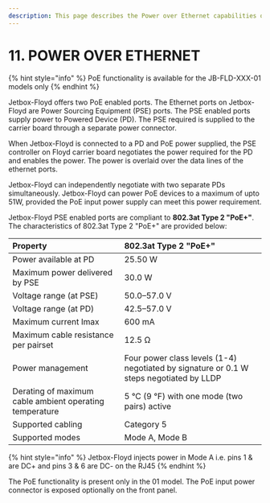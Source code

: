 ```yaml
---
description: This page describes the Power over Ethernet capabilities of Jetbox-Floyd
---
```


# 11. POWER OVER ETHERNET

{% hint style="info" %}
PoE functionality is available for the JB-FLD-XXX-01 models only
{% endhint %}

Jetbox-Floyd offers two PoE enabled ports. The Ethernet ports on Jetbox-Floyd are Power Sourcing Equipment \(PSE\) ports. The PSE enabled ports supply power to Powered Device \(PD\). The PSE required is supplied to the carrier board through a separate power connector. 

When Jetbox-Floyd is connected to a PD and PoE power supplied, the PSE controller on Floyd carrier board negotiates the power required for the PD and enables the power. The power is overlaid over the data lines of the ethernet ports.

Jetbox-Floyd can independently negotiate with two separate PDs simultaneously. Jetbox-Floyd can power PoE devices to a maximum of upto 51W, provided the PoE input power supply can meet this power requirement.

Jetbox-Floyd PSE enabled ports are compliant to **802.3at Type 2 "PoE+"**. The characteristics of 802.3at Type 2 "PoE+" are provided below:

| **Property** | **802.3at Type 2 "PoE+"** |
| :--- | :--- |
| Power available at PD | 25.50 W |
| Maximum power delivered by PSE | 30.0 W |
| Voltage range \(at PSE\) | 50.0–57.0 V |
| Voltage range \(at PD\) | 42.5–57.0 V |
| Maximum current Imax | 600 mA |
| Maximum cable resistance per pairset | 12.5 Ω |
| Power management | Four power class levels \(1-4\) negotiated by signature or 0.1 W steps negotiated by LLDP |
| Derating of maximum cable ambient operating temperature | 5 °C \(9 °F\) with one mode \(two pairs\) active |
| Supported cabling | Category 5 |
| Supported modes | Mode A, Mode B |

{% hint style="info" %}
Jetbox-Floyd injects power in Mode A i.e. pins 1 & are DC+ and pins 3 & 6 are DC- on the RJ45
{% endhint %}

The PoE functionality is present only in the 01 model. The PoE input power connector is exposed optionally on the front panel.

